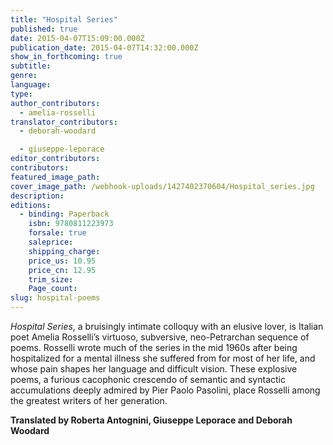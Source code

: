 ```yaml
---
title: "Hospital Series"
published: true
date: 2015-04-07T15:09:00.000Z
publication_date: 2015-04-07T14:32:00.000Z
show_in_forthcoming: true
subtitle:
genre:
language:
type:
author_contributors:
  - amelia-rosselli
translator_contributors:
  - deborah-woodard

  - giuseppe-leporace
editor_contributors:
contributors:
featured_image_path:
cover_image_path: /webhook-uploads/1427402370604/Hospital_series.jpg
description:
editions:
  - binding: Paperback
    isbn: 9780811223973
    forsale: true
    saleprice:
    shipping_charge:
    price_us: 10.95
    price_cn: 12.95
    trim_size:
    Page_count:
slug: hospital-poems
---
```


_Hospital Series_, a bruisingly intimate colloquy with an elusive lover, is Italian poet Amelia Rosselli’s virtuoso, subversive, neo-Petrarchan sequence of poems. Rosselli wrote much of the series in the mid 1960s after being hospitalized for a mental illness she suffered from for most of her life, and whose pain shapes her language and difficult vision. These explosive poems, a furious cacophonic crescendo of semantic and syntactic accumulations deeply admired by Pier Paolo Pasolini, place Rosselli among the greatest writers of her generation.

**Translated by Roberta Antognini, Giuseppe Leporace and Deborah Woodard**

